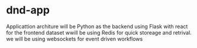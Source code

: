 # dnd-app

Applicattion architure will be Python as the backend using Flask with react for the frontend
dataset wwill be using Redis for quick storeage and retrival.
we will be using websockets for event driven workflows
